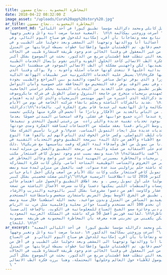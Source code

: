 ```yaml
---
title: المخاطرة المحسوبة ..نجاح مضمون
date: 2018-04-22 08:32:00 Z
image_asset: "/uploads/Cura%20app%20story%20.jpg"
ar_title: المخاطرة المحسوبة ..نجاح مضمون
ar_content_md: "بدأت قصة وائل كابلي ومحمد ذكرالله مؤسسا تطبيق كيورا في أحد الليالي
  الصعبة عندما مرضت ابنة وائل وتغير وجهها.  \n\n يقول وائل: \" أسرعت وزوجتي بمكالمة
  الدكتور الذي نتابع معه وتفاجأنا بأن أقرب إمكانية للدخول هو صباح اليوم التالي، وفي
  الصباح تركنا أعمالنا أنا ووالدتها وتوجهنا الى المشفى وبعد دخولنا على الطبيب و في
  أقل من خمس دقايق، تم الإطمئنان عليها وإعطائنا خطوات بسيطة لرعايتها من المنزل\".\n\nحينها
  شعرت بأنه من غير المعقول في وقتنا الحالي عدم وجود طريقة لاستشارة طبيب في الحالات
  الحرجة أو السريعة التي تتطلب فقط اطمئنان سريع من الدكتور، بحثت عن الموضوع بشكل أكبر،
  وهنا برزت فكرة الطب الاتصالي كأحد الحلول القوية والتي تقوم بإيصال الخدمات الطبية
  عن بعد لمستفيديها. لكن واجهتني مشكلة أن الطب الاتصالي الموجود في منطقتنا العربية
  يقدم بطريقة بدائية أغلبها لا تتعدى كونها خدمات أسئلة وأجوبة ، ولا يواكب وقتنا الذي
  يسيطر عليه الخدمات الالكترونية عبر تطبيقات الهواتف الذكية.\n\nجائتني وقتها فكرة
  انشاء تطبيق كيورا و الذي يوفر تواصل مباشر بالصوت والفيديو بين المراجع والطبيب بجودة
  عالية وفي نفس الوقت يوفر دقة التشخيص مع المحافظة على خصوصية وأمان التواصل. \n\nولكني
  أدركت صعوبة تطوير تطبيق يحتوي على العديد من التحديات التقنية بحكم دراستي الجامعية
  كمهندس برمجيات متخرج من جامعة البترول وعملي الطويل في شركة مايكروسوفت. \nلذا تواصلت
  مع صديقي محمد ذكرالله الذي أعتبره من أمهر مهندسي البرمجيات والذي كان لديه اهتمام
  شديد بالشركات الناشئة ويحلم بانشاء شركته الخاصة في يوم من الأيام.  \nوهنا يقول محمد
  ذكرالله:\n\"لا أزال أذكر مكالمة وائل الهاتفية لي عندما قام بشرح الفكرة لي، بالعادة
  يأتيني العديد من الناس بالعديد من الأفكار ونادرًا ما أتحمس لأي فكرة منها ولكني تحمست
  لهذه الفكرة عندما أدرت جميع جوانبها في عقلي. ولاقت استحساني المبدئي خصوصًا بعدما
  شعرت بوجود تحديات تقنية عديدة واللي زادت  من رغبتي لقبول التحدي و تنفيذها \".\n\nوفي
  قهوة معروفة في وسط الرياض ،قمنا بعقد سلسلة من الاجتماعات لمناقشة الفكرة ومدى جودتها،
  و قررنا تأسيس الشركة معًا.\nواجهتنا تحديات عديدة مثل ايجاد التمويل المناسب، عدم
  وجود تشريعات للطب التواصلي، وكسر حاجر الخوف لدى الناس لأنهم لم يألفوا هذا النوع
  من التواصل مع الأطباء والأهم من ذلك البدء ببرمجة التطبيق وخوض التحديات التقنية في
  ذلك. \nاستجمعنا ما بيدنا من تمويل من أهل وأصدقاء لبدء الشركة وقمت بتأسيسها مع شريكي
  محمد الذي أقدم على الاستقالة من عمله والبدء في برمجة التطبيق والعمل من منزله لمدة
  سنة ونصف بسبب عدم وجود تمويل كافي لاستئجار مكتب.\n \nيقول محمد ذكرالله  \"قمت بالاستقالة
  من عملي كمدير برمجيات والمخاطرة بمسيرتي المهنية لبدء شئ غير واضح وعالي المخاطر في
  مقابل الكثير من العروض والمناصب الوظيفية المتاحة أمامي. ولكن كانت فكرة المشاركة
  في تأسيس شركة ناشئة حلم يزاولني منذ عدة سنوات. قمت بالعمل من منزلي لمدة سنة ونصف
  بسبب عدم وجود تمويل كافي لاستئجار مكتب وكانت تلك الأيام من أصعب ولكن أجمل ايام حياتي
  والتي صقلت شخصيتي بشكل كبير\"\n\nأخيراً في أكتوبر 2016 كانت انطلاقتنا الرسمية في
  كيورا بعد حصولنا على أول تمويل رسمي . و بعد اطلاق التطبيق والحصول على اهتمام عالي،
  بحثنا عن المؤسسات والمنظمات اللتي يمكنها دعمنا وكانت مسرعة الأعمال الناشئة من تسعة
  أعشار وكاوست أهم من دعموا مشروعنا بشكل كبير بالتوجيه والتدريب والارشاد. \n\nاليوم
  كيورا هو أول تطبيق في الشرق الأوسط يوصل المريض باستشاري متخصص وباستطاعتة المستخدم
  محادثته بالفيديو المباشر من المنزل وبدون مواعيد. بحمد الله استطعنا خلال سنة ونصف
  من التأسيس أن نخدم 100 ألف مستخدم وكسبنا جوائز محلية وإقليمية مثل عرب نت الرياض
  وستيب كونفرانس دبي وجائزة سمو الشيخ الصباح للمعلوماتية في الكويت. بالإضافة إلى ضمنا
  لقائمة فوربس أفضل 50 شركة ناشئة في المملكة العربية السعودية. \n\nالتحديات والمخاطر
  لن تتوقف ولكن يكفيني من تجربتي هذه معرفة بأن المخاطرة المحسوبة هي طريقة  مضمونة
  للنجاح. \n\n"
ar_excerpt: "بدأت قصة وائل كابلي ومحمد ذكرالله مؤسسا تطبيق كيورا  في أحد الليالي الصعبة
  عندما مرضت ابنة وائل وتغير وجهها. \n يقول وائل: \" أسرعت وزوجتي بمكالمة الدكتور
  إللي نتابع معه وتفاجأنا بأن أقرب إمكانية للدخول هو صباح اليوم التالي،و  في الصباح
  تركنا أعمالنا أنا ووالدتها وتوجهنا الى المشفى وبعد دخولنا على الطبيب و في أقل من
  خمس دقايق، تم الإطمئنان عليها وإعطائنا خطوات بسيطة لرعايتها من المنزل\".\nحينها
  شعرت بأنه من غير المعقول في وقتنا الحالي عدم وجود طريقة لاستشارة طبيب في الحالات
  الحرجة أو السريعة التي تتطلب فقط اطمئنان سريع من الدكتور، بحثت عن الموضوع بشكل أكبر
  وقرأت عن مشاكل الوصول للأطباء حول العالم وحلولها المحتملة، وهنا برزت فكرة الطب الاتصالي
  \ "
---
```


